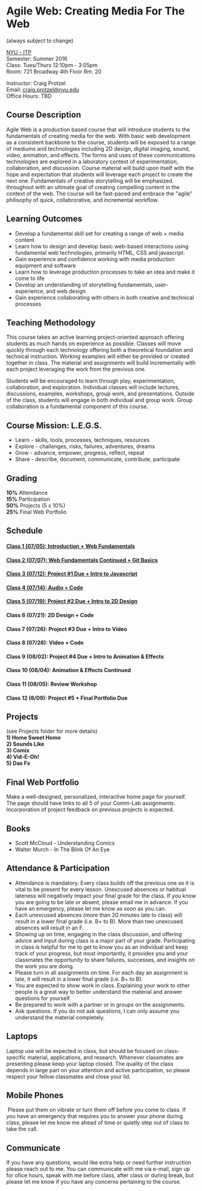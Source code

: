 Agile Web: Creating Media For The Web 
=================================================
(always subject to change)

[NYU - ITP](http://tisch.nyu.edu/itp)  
Semester: Summer 2016  
Class: Tues/Thurs 12:10pm - 3:05pm  
Room: 721 Broadway 4th Floor Rm. 20  

Instructor: Craig Protzel  
Email: craig.protzel@nyu.edu  
Office Hours: TBD

Course Description
------------------
Agile Web is a production based course that will introduce students to the fundamentals of creating media for the web. With basic web development as a consistent backbone to the course, students will be exposed to a range of mediums and technologies including 2D design, digital imaging, sound, video, animation, and effects. The forms and uses of these communications technologies are explored in a laboratory context of experimentation, collaboration, and discussion. Course material will build upon itself with the hope and expectation that students will leverage each project to create the next one. Fundamentals of creative storytelling will be emphasized throughout with an ultimate goal of creating compelling content in the context of the web. The course will be fast-paced and embrace the "agile" philisophy of quick, collabrorative, and incremental workflow.

Learning Outcomes
-----------------
* Develop a fundamental skill set for creating a range of web + media content
* Learn how to design and develop basic web-based interactions using fundamental web technologies, primarily HTML, CSS and javascript.
* Gain experience and confidence working with media production equipment and software 
* Learn how to leverage production processes to take an idea and make it come to life
* Develop an understanding of storytelling fundamentals, user-experience, and web design
* Gain experience collaborating with others in both creative and technical processes

Teaching Methodology
--------------------
This course takes an active learning project-oriented approach offering students as much hands ­on experience as possible. Classes will move quickly through each technology offering both a theoretical foundation and technical instruction. Working examples will either be provided or created together in class. The material and assignments will build incrementally with each project leveraging the work from the previous one.

Students will be encouraged to learn through play, experimentation, collaboration, and exploration. Individual classes will include lectures, discussions, examples, workshops, group work, and presentations. Outside of the class, students will engage in both individual and group work. Group collaboration is a fundamental component of this course.

Course Mission: L.E.G.S.
------------------------
* Learn - skills, tools, processes, techniques, resources
* Explore - challenges, risks, failures, adventures, dreams 
* Grow - advance, empower, progress, reflect, repeat
* Share - describe, document, communicate, contribute, participate

Grading
--------
**10%** Attendance  
**15%** Participation  
**50%** Projects (5 x 10%)  
**25%** Final Web Portfolio  

Schedule
--------
#### [Class 1 (07/05): Introduction + Web Fundamentals](https://github.com/craigprotzel/agile-web/tree/master/01_Introduction_and_Web_Fundamentals) 

#### [Class 2 (07/07): Web Fundamentals Continued + Git Basics](https://github.com/craigprotzel/agile-web/tree/master/02_Web_Fundamentals_Continued)

#### [Class 3 (07/12): Project #1 Due + Intro to Javascript](https://github.com/craigprotzel/agile-web/tree/master/03_Intro_to_Javascript)

#### [Class 4 (07/14): Audio + Code](https://github.com/craigprotzel/agile-web/tree/master/04_Audio_and_Code)    

#### [Class 5 (07/19): Project #2 Due + Intro to 2D Design](https://github.com/craigprotzel/agile-web/tree/master/05_Intro_to_2D_Design)

#### Class 6 (07/21): 2D Design + Code

#### Class 7 (07/26): Project #3 Due + Intro to Video

#### Class 8 (07/28): Video + Code

#### Class 9 (08/02): Project #4 Due + Intro to Animation & Effects

#### Class 10 (08/04): Animation & Effects Continued

#### Class 11 (08/05): Review Workshop

#### Class 12 (8/09): Project #5 + Final Portfolio Due 

Projects
--------
(see Projects folder for more details)  
**1) Home Sweet Home**  
**2) Sounds Like**  
**3) Comix**  
**4) Vid-E-Oh!**  
**5) Das Fx**  

Final Web Portfolio
-------------------
Make a well-designed, personalized, interactive home page for yourself. The page should have links to all 5 of your Comm-Lab assignments. Incorporation of project feedback on previous projects is expected.

Books
-----
* Scott McCloud - Understanding Comics
* Walter Murch -­ In The Blink Of An Eye

Attendance & Participation
--------------------------
* Attendance is mandatory. Every class builds off the previous one so it is vital to be present for every lesson. Unexcused absences or habitual lateness will negatively impact your final grade for the class. If you know you are going to be late or absent, please email me in advance. If you have an emergency, please let me know as soon as you can.
* Each unexcused absences (more than 20 minutes late to class) will result in a lower final grade (i.e. B+ to B). More than two unexcused absences will result in an F.
* Showing up on time, engaging in the class discussion, and offering advice and input during class is a major part of your grade. Participating in class is helpful for me to get to know you as an individual and keep track of your progress, but most importantly, it provides you and your classmates the opportunity to share failures, successes, and insights on the work you are doing.
* Please turn in all assignments on time. For each day an assignment is late, it will result in a lower final grade (i.e. B+ to B).
* You are expected to show work in class. Explaining your work to other people is a great way to better understand the material and answer questions for yourself.
* Be prepared to work with a partner or in groups on the assignments.
* Ask questions. If you do not ask questions, I can only assume you understand the material completely.

Laptops
-------
Laptop use will be expected in class, but should be focused on class-specific material, applications, and research. Whenever classmates are presenting please keep your laptop closed. The quality of the class depends in large part on your attention and active participation, so please respect your fellow classmates and close your lid.

Mobile Phones
-------------
 Please put them on vibrate or turn them off before you come to class. If you have an emergency that requires you to answer your phone during class, please let me know me ahead of time or quietly step out of class to take the call.

Communicate
-----------
If you have any questions, would like extra help or need further instruction please reach out to me. You can communicate with me via e-mail, sign up for ofice hours, speak with me before class, after class or during break, but please let me know if you have any concerns pertaining to the course.
